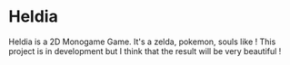 # Heldia

Heldia is a 2D Monogame Game. It's a zelda, pokemon, souls like ! This project is in development but I think that the result will be very beautiful !
